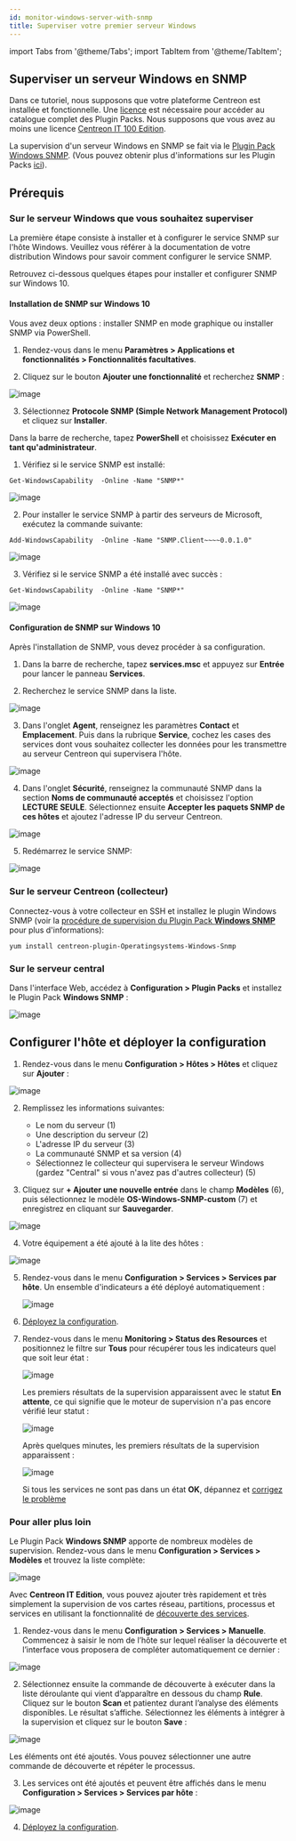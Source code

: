 ```yaml
---
id: monitor-windows-server-with-snmp
title: Superviser votre premier serveur Windows
---
```

import Tabs from '@theme/Tabs';
import TabItem from '@theme/TabItem';

## Superviser un serveur Windows en SNMP

Dans ce tutoriel, nous supposons que votre plateforme Centreon est installée et fonctionnelle. Une [licence](../administration/licenses.md) est nécessaire pour accéder au catalogue complet des Plugin Packs. Nous supposons que vous avez au moins une licence [Centreon IT 100 Edition](it100.md).

La supervision d'un serveur Windows en SNMP se fait via le [Plugin Pack Windows SNMP](/pp/integrations/plugin-packs/procedures/operatingsystems-windows-snmp). (Vous pouvez obtenir plus d'informations sur les Plugin Packs [ici](../monitoring/pluginpacks.md)).

## Prérequis

### Sur le serveur Windows que vous souhaitez superviser

La première étape consiste à installer et à configurer le service SNMP sur l'hôte Windows.
Veuillez vous référer à la documentation de votre distribution Windows pour savoir comment configurer le service SNMP.

Retrouvez ci-dessous quelques étapes pour installer et configurer SNMP sur Windows 10.

#### Installation de SNMP sur Windows 10

Vous avez deux options : installer SNMP en mode graphique ou installer SNMP via PowerShell.

<Tabs groupId="sync">
<TabItem value="En accédant aux Paramètres Windows" label="En accédant aux Paramètres Windows">

1. Rendez-vous dans le menu **Paramètres > Applications et fonctionnalités > Fonctionnalités facultatives**.

2. Cliquez sur le bouton **Ajouter une fonctionnalité** et recherchez **SNMP** :

  ![image](../assets/getting-started/prise_en_main_windows_snmp_4.png)

3. Sélectionnez **Protocole SNMP (Simple Network Management Protocol)** et cliquez sur **Installer**.

</TabItem>
<TabItem value=" Avec Windows PowerShell" label=" Avec Windows PowerShell">

Dans la barre de recherche, tapez **PowerShell** et choisissez **Exécuter en tant qu'administrateur**.

1. Vérifiez si le service SNMP est installé:

  ```shell
  Get-WindowsCapability  -Online -Name "SNMP*"
  ```

  ![image](../assets/getting-started/prise_en_main_windows_snmp_1.png)

2. Pour installer le service SNMP à partir des serveurs de Microsoft, exécutez la commande suivante:

  ```shell
  Add-WindowsCapability  -Online -Name "SNMP.Client~~~~0.0.1.0"
  ```

  ![image](../assets/getting-started/prise_en_main_windows_snmp_2.png)

3. Vérifiez si le service SNMP a été installé avec succès :

  ```shell
  Get-WindowsCapability  -Online -Name "SNMP*"
  ```

  ![image](../assets/getting-started/prise_en_main_windows_snmp_3.png)

</TabItem>
</Tabs>

#### Configuration de SNMP sur Windows 10

Après l'installation de SNMP, vous devez procéder à sa configuration.

1. Dans la barre de recherche, tapez **services.msc** et appuyez sur **Entrée** pour lancer le panneau **Services**.

2. Recherchez le service SNMP dans la liste.

  ![image](../assets/getting-started/prise_en_main_windows_snmp_7.png)

3. Dans l'onglet **Agent**, renseignez les paramètres **Contact** et **Emplacement**. Puis dans la rubrique **Service**, cochez les cases des services dont vous souhaitez collecter les données pour les transmettre au serveur Centreon qui supervisera l'hôte.

  ![image](../assets/getting-started/prise_en_main_windows_snmp_6.png)

4. Dans l'onglet **Sécurité**, renseignez la communauté SNMP dans la section **Noms de communauté acceptés** et choisissez l'option **LECTURE SEULE**.
Sélectionnez ensuite **Accepter les paquets SNMP de ces hôtes** et ajoutez l'adresse IP du serveur Centreon.

  ![image](../assets/getting-started/prise_en_main_windows_snmp_8.png)

5. Redémarrez le service SNMP:

  ![image](../assets/getting-started/prise_en_main_windows_snmp_5.png)

### Sur le serveur Centreon (collecteur)

Connectez-vous à votre collecteur en SSH et installez le plugin Windows SNMP (voir la [procédure de supervision du Plugin Pack **Windows SNMP**](/pp/integrations/plugin-packs/procedures/operatingsystems-windows-snmp) pour plus d'informations):

```shell
yum install centreon-plugin-Operatingsystems-Windows-Snmp
```

### Sur le serveur central

Dans l'interface Web, accédez à **Configuration > Plugin Packs** et installez le Plugin Pack **Windows SNMP** :

![image](../assets/getting-started/prise_en_main_windows_snmp_10.gif)

## Configurer l'hôte et déployer la configuration

1. Rendez-vous dans le menu **Configuration > Hôtes > Hôtes** et cliquez sur **Ajouter** :

  ![image](../assets/getting-started/prise_en_main_windows_snmp_11.gif)

2. Remplissez les informations suivantes:

   * Le nom du serveur (1)
   * Une description du serveur (2)
   * L'adresse IP du serveur (3)
   * La communauté SNMP et sa version (4)
   * Sélectionnez le collecteur qui supervisera le serveur Windows (gardez "Central" si vous n'avez pas d'autres collecteur) (5)

3. Cliquez sur **+ Ajouter une nouvelle entrée** dans le champ **Modèles** (6), puis sélectionnez le modèle **OS-Windows-SNMP-custom** (7) et enregistrez en cliquant sur **Sauvegarder**.

  ![image](../assets/getting-started/prise_en_main_windows_snmp_12.png)

4. Votre équipement a été ajouté à la lite des hôtes :

  ![image](../assets/getting-started/prise_en_main_windows_snmp_13.png)

5. Rendez-vous dans le menu **Configuration > Services > Services par hôte**. Un ensemble d'indicateurs a été déployé automatiquement :

   ![image](../assets/getting-started/prise_en_main_windows_snmp_14.gif)

6. [Déployez la configuration](first-supervision.md#deploying-a-configuration).

7. Rendez-vous dans le menu **Monitoring > Status des Resources** et positionnez le filtre sur **Tous** pour récupérer tous les indicateurs quel que soit leur état :

	![image](../assets/getting-started/quick_start_windows_snmp_15.png)

   Les premiers résultats de la supervision apparaissent avec le statut **En attente**, ce qui signifie que le moteur de supervision n'a pas encore vérifié leur statut :

   ![image](../assets/getting-started/prise_en_main_windows_snmp_17.png)

   Après quelques minutes, les premiers résultats de la supervision apparaissent :

   ![image](../assets/getting-started/prise_en_main_windows_snmp_16.png)

   Si tous les services ne sont pas dans un état **OK**, dépannez et [corrigez le problème](/pp/integrations/plugin-packs/tutorials/troubleshooting-plugins)

### Pour aller plus loin

Le Plugin Pack **Windows SNMP** apporte de nombreux modèles de supervision. Rendez-vous dans le menu  **Configuration > Services > Modèles** et trouvez la liste complète:

![image](../assets/getting-started/prise_en_main_windows_snmp_18.png)

Avec **Centreon IT Edition**, vous pouvez ajouter très rapidement et très simplement la supervision de vos cartes réseau, partitions, processus et services en utilisant la fonctionnalité de [découverte des services](../monitoring/discovery/services-discovery.md).

1. Rendez-vous dans le menu **Configuration > Services > Manuelle**. Commencez à saisir le nom de l’hôte sur lequel réaliser la découverte et l’interface vous proposera de compléter automatiquement ce dernier :

  ![image](../assets/getting-started/prise_en_main_windows_snmp_19.png)

2. Sélectionnez ensuite la commande de découverte à exécuter dans la liste déroulante qui vient d’apparaître en dessous du champ **Rule**. Cliquez sur le bouton **Scan** et patientez durant l’analyse des éléments disponibles. Le résultat s’affiche. Sélectionnez les éléments à intégrer à la supervision et cliquez sur le bouton **Save** :

  ![image](../assets/getting-started/prise_en_main_windows_snmp_20.png)

  Les éléments ont été ajoutés. Vous pouvez sélectionner une autre commande de découverte et répéter le processus.

3. Les services ont été ajoutés et peuvent être affichés dans le menu **Configuration > Services > Services par hôte** :

  ![image](../assets/getting-started/prise_en_main_windows_snmp_21.png)

4. [Déployez la configuration](first-supervision.md#deploying-a-configuration).
